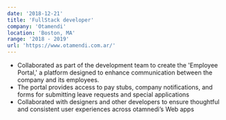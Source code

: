 ```yaml
---
date: '2018-12-21'
title: 'FullStack developer'
company: 'Otamendi'
location: 'Boston, MA'
range: '2018 - 2019'
url: 'https://www.otamendi.com.ar/'
---
```


- Collaborated as part of the development team to create the 'Employee Portal,' a platform designed to enhance communication between the company and its employees.
- The portal provides access to pay stubs, company notifications, and forms for submitting leave requests and special applications
- Collaborated with designers and other developers to ensure thoughtful and consistent user experiences across otamnedi’s Web apps
